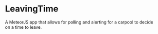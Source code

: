 # LeavingTime

A MeteorJS app that allows for polling and alerting for a carpool to decide on
a time to leave.


